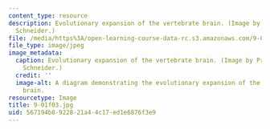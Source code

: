 ```yaml
---
content_type: resource
description: Evolutionary expansion of the vertebrate brain. (Image by Prof. Gerald
  Schneider.)
file: /media/https%3A/open-learning-course-data-rc.s3.amazonaws.com/9-01-neuroscience-and-behavior-fall-2003/567194b8922821a44c17ed1e6876f3e9_9-01f03.jpg
file_type: image/jpeg
image_metadata:
  caption: Evolutionary expansion of the vertebrate brain. (Image by Prof. Gerald
    Schneider.)
  credit: ''
  image-alt: A diagram demonstrating the evolutionary expansion of the vertebrate
    brain.
resourcetype: Image
title: 9-01f03.jpg
uid: 567194b8-9228-21a4-4c17-ed1e6876f3e9
---
```

